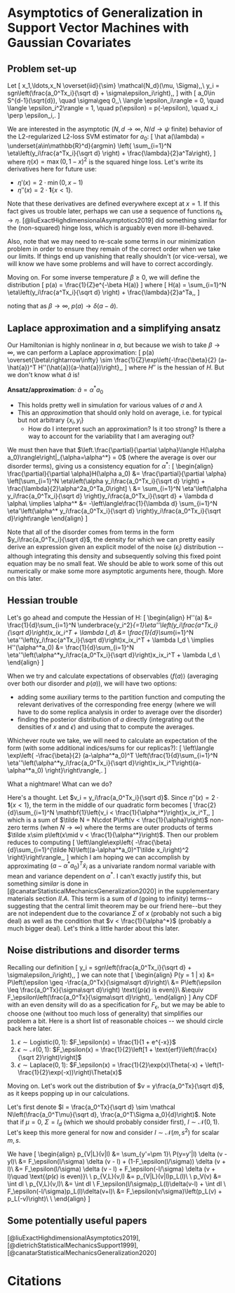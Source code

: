# Asymptotics of Generalization in Support Vector Machines with Gaussian Covariates

## Problem set-up
Let
\[
  x_1,\ldots,x_N \overset{iid}{\sim} \mathcal{N_d}(\mu, \Sigma)\,,\\
  y_i = sgn\left(\frac{a_0^Tx_i}{\sqrt d} + \sigma\epsilon_i\right)\,,
\]
with
\[
  a_0\in S^{d-1}(\sqrt{d}), \quad \sigma\geq 0\,,\\
  \langle \epsilon_i\rangle = 0, \quad \langle \epsilon_i^2\rangle = 1, \quad p(\epsilon) = p(-\epsilon), \quad x_i \perp \epsilon_i\,.
\]

We are interested in the asymptotic ($N,d \rightarrow \infty$, $N/d\rightarrow\psi$ finite) behavior of the L2-regularized L2-loss SVM estimator for $a_0$:
\[
  \hat a(\lambda) = \underset{a\in\mathbb{R}^d}{argmin} \left\{ \sum_{i=1}^N  \eta\left(y_i\frac{a^Tx_i}{\sqrt d} \right) + \frac{\lambda}{2}a^Ta\right\}\,
\]
where $\eta(x) = \max(0, 1-x)^2$ is the squared hinge loss. Let's write its derivatives here for future use:

- $\eta'(x) = 2 \cdot \min(0, x-1)$
- $\eta''(x) = 2\cdot \mathbf 1\{x < 1\}$.

Note that these derivatives are defined everywhere except at $x=1$. If this fact gives us trouble later, perhaps we can use a sequence of functions $\eta_k\rightarrow\eta$. [@liuExactHighdimensionalAsymptotics2019] did something similar for the (non-squared) hinge loss, which is arguably even more ill-behaved.

Also, note that we may need to re-scale some terms in our minimization problem in order to ensure they remain of the correct order when we take our limits. If things end up vanishing that really shouldn't (or vice-versa), we will know we have some problems and will have to correct accordingly.

Moving on. For some inverse temperature $\beta\geq 0$, we will define the distribution
\[
  p(a) = \frac{1}{Z}e^{-\beta H(a)}
\]
where
\[
  H(a) = \sum_{i=1}^N  \eta\left(y_i\frac{a^Tx_i}{\sqrt d} \right) + \frac{\lambda}{2}a^Ta\,,
\]

noting that as $\beta\rightarrow\infty$, $p(a)\rightarrow\delta(a - \hat a)$.


## Laplace approximation and a simplifying ansatz
Our Hamiltonian is highly nonlinear in $a$, but because we wish to take $\beta\rightarrow\infty$, we can perform a Laplace approximation:
\[
  p(a) \overset{\beta\rightarrow\infty} \sim \frac{1}{Z}\exp\left\{-\frac{\beta}{2} (a-\hat{a})^T H''(\hat{a})(a-\hat{a})\right\}\,,
\]
where $H''$ is the hessian of $H$. But we don't know what $\hat a$ is!

**Ansatz/approximation**: $\hat a = \alpha^*a_0$

- This holds pretty well in simulation for various values of $\sigma$ and $\lambda$
- This an *approximation* that should only hold on average, i.e. for typical but not arbitrary $\{x_i, y_i\}$
  - How do I interpret such an approximation? Is it too strong? Is there a way to account for the variability that I am averaging out?

We must then have that $\left.\frac{\partial}{\partial \alpha}\langle H(\alpha a_0)\rangle\right|_{\alpha=\alpha^*} = 0$ (where the average is over our disorder terms), giving us a consistency equation for $\alpha^*$:
\[
  \begin{align}
  \frac{\partial}{\partial \alpha}H(\alpha a_0) &= \frac{\partial}{\partial \alpha} \left[\sum_{i=1}^N  \eta\left(\alpha y_i\frac{a_0^Tx_i}{\sqrt d} \right) + \frac{\lambda}{2}\alpha^2a_0^Ta_0\right] \\
  &= \sum_{i=1}^N  \eta'\left(\alpha y_i\frac{a_0^Tx_i}{\sqrt d} \right)y_i\frac{a_0^Tx_i}{\sqrt d} + \lambda d \alpha\\
  \implies \alpha^* &=
-\left\langle\frac{1}{\lambda d} \sum_{i=1}^N \eta'\left(\alpha^* y_i\frac{a_0^Tx_i}{\sqrt d} \right)y_i\frac{a_0^Tx_i}{\sqrt d}\right\rangle
  \end{align}
\]

Note that all of the disorder comes from terms in the form $y_i\frac{a_0^Tx_i}{\sqrt d}$, the density for which we can pretty easily derive an expression given an explicit model of the noise ($\epsilon_i$) distribution -- although integrating this density and subsequently solving this fixed point equation may be no small feat. We should be able to work some of this out numerically or make some more asymptotic arguments here, though. More on this later.



## Hessian trouble
Let's go ahead and compute the Hessian of H:
\[
  \begin{align}
  H''(a) &= \frac{1}{d}\sum_{i=1}^N \underbrace{y_i^2}_{=1}\eta''\left(y_i\frac{a^Tx_i}{\sqrt d}\right)x_ix_i^T + \lambda  I_d\\
  &= \frac{1}{d}\sum_{i=1}^N \eta''\left(y_i\frac{a^Tx_i}{\sqrt d}\right)x_ix_i^T + \lambda  I_d \\
  \implies H''(\alpha^*a_0) &= \frac{1}{d}\sum_{i=1}^N \eta''\left(\alpha^*y_i\frac{a_0^Tx_i}{\sqrt d}\right)x_ix_i^T + \lambda  I_d \\
  \end{align}
\]

When we try and calculate expectations of observables $\langle f(a)\rangle$ (averaging over both our disorder and $p(a)$), we will have two options:

- adding some auxiliary terms to the partition function and computing the relevant derivatives of the corresponding free energy (where we will have to do some replica analysis in order to average over the disorder)
- finding the posterior distribution of $a$ directly (integrating out the densities of $x$ and $\epsilon$) and using that to compute the averages.

Whichever route we take, we will need to calculate an expectation of the form (with some additional indices/sums for our replicas?):
\[
  \left\langle \exp\left\{ -\frac{\beta}{2} (a-\alpha^*a_0)^T \left(\frac{1}{d}\sum_{i=1}^N \eta''\left(\alpha^*y_i\frac{a_0^Tx_i}{\sqrt d}\right)x_ix_i^T\right)(a-\alpha^*a_0) \right\}\right\rangle\,.
\]

What a nightmare! What can we do?

Here's a thought. Let $v_i = y_i\frac{a_0^Tx_i}{\sqrt d}$.  Since $\eta''(x) = 2\cdot \mathbf 1\{x < 1\}$, the term in the middle of our quadratic form becomes
\[
  \frac{2}{d}\sum_{i=1}^N \mathbf{1}\left\{v_i < \frac{1}{\alpha^*}\right\}x_ix_i^T\,,
\]
which is a sum of $\tilde N = N\cdot P\left(v < \frac{1}{\alpha}\right)$ non-zero terms (when $N\rightarrow\infty$) where the terms are outer products of terms $\tilde x\sim p\left(x\mid v < \frac{1}{\alpha^*}\right)$. Then our problem reduces to computing
\[
  \left\langle\exp\left\{ -\frac{\beta}{d}\sum_{i=1}^{\tilde N}\left((a-\alpha^*a_0)^T\tilde x_i\right)^2 \right\}\right\rangle\,,
\]
which I am hoping we can accomplish by approximating $(a-\alpha^*a_0)^T\tilde x_i$ as a univariate random normal variable with mean and variance dependent on $\alpha^*$. I can't exactly justify this, but something *similar* is done in [@canatarStatisticalMechanicsGeneralization2020] in the supplementary materials section *II.A*. This term is a sum of $d$ (going to infinity) terms--suggesting that the central limit theorem may be our friend here--but they are not independent due to the covariance $\Sigma$ of $x$ (probably not such a big deal) as well as the condition that $v < \frac{1}{\alpha^*}$ (probably a much bigger deal). Let's think a little harder about this later.

## Noise distributions and disorder terms
Recalling our definition
\[
  y_i = sgn\left(\frac{a_0^Tx_i}{\sqrt d} + \sigma\epsilon_i\right)\,,
\]
we can note that
\[
  \begin{align}
    P(y = 1 | x) &= P\left(\epsilon \geq -\frac{a_0^Tx}{\sigma\sqrt d}\right)\\
    &= P\left(\epsilon \leq \frac{a_0^Tx}{\sigma\sqrt d}\right) \text{($p(\epsilon)$ is even)}\\
    &\equiv F_\epsilon\left(\frac{a_0^Tx}{\sigma\sqrt d}\right)\,.
  \end{align}
\]
Any CDF with an even density will do as a specification for $F_\epsilon$, but we may be able to choose one (without too much loss of generality) that simplifies our problem a bit. Here is a short list of reasonable choices -- we should circle back here later.

1. $\epsilon \sim \text{Logistic}(0,1)$: $F_\epsilon(x) = \frac{1}{1 + e^{-x}}$
2. $\epsilon \sim \mathcal N(0,1)$: $F_\epsilon(x) = \frac{1}{2}\left[1 + \text{erf}\left(\frac{x}{\sqrt 2}\right)\right]$
3. $\epsilon \sim \text{Laplace}(0,1)$: $F_\epsilon(x) = \frac{1}{2}\exp(x)\Theta(-x) + \left(1-\frac{1}{2}\exp(-x))\right)\Theta(x)$

Moving on. Let's work out the distribution of $v = y\frac{a_0^Tx}{\sqrt d}$, as it keeps popping up in our calculations.

Let's first denote $l = \frac{a_0^Tx}{\sqrt d} \sim \mathcal N\left(\frac{a_0^T\mu}{\sqrt d}, \frac{a_0^T\Sigma a_0}{d}\right)$. Note that if $\mu = 0$, $\Sigma = I_d$ (which we should probably consider first), $l \sim \mathcal N\left(0,1\right)$. Let's keep this more general for now and consider $l\sim\mathcal N(m, s^2)$ for scalar $m, s$.

We have
\[
\begin{align}
  p_{V|L}(v|l) &= \sum_{y'=\pm 1}\ P(y=y'|l) \delta (v - yl)\\
              &= F_\epsilon(l/\sigma) \delta (v - l) + (1-F_\epsilon(l/\sigma)) \delta (v + l)\\
              &= F_\epsilon(l/\sigma) \delta (v - l) + F_\epsilon(-l/\sigma) \delta (v + l)\quad \text{($p(\epsilon)$ is even)}\\
  \\
  p_{V,L}(v,l) &= p_{V|L}(v|l)p_L(l)\\
  \\
  p_V(v) &= \int dl \ p_{V,L}(v,l)\\
       &= \int dl \ F_\epsilon(l/\sigma)p_L(l)\delta(v-l) + \int dl \ F_\epsilon(-l/\sigma)p_L(l)\delta(v+l)\\
       &= F_\epsilon(v/\sigma)\left(p_L(v) + p_L(-v)\right)\\
  \\
\end{align}
\]

## Some potentially useful papers

[@liuExactHighdimensionalAsymptotics2019], [@dietrichStatisticalMechanicsSupport1999], [@canatarStatisticalMechanicsGeneralization2020]

# Citations
